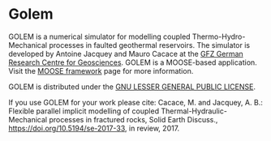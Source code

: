 Golem
=====

GOLEM is a numerical simulator for modelling coupled Thermo-Hydro-Mechanical processes in faulted geothermal reservoirs.
The simulator is developed by Antoine Jacquey and Mauro Cacace at the [GFZ German Research Centre for Geosciences](http://www.gfz-potsdam.de).
GOLEM is a MOOSE-based application. Visit the [MOOSE framework](http://mooseframework.org) page for more information.

GOLEM is distributed under the [GNU LESSER GENERAL PUBLIC LICENSE](https://github.com/ajacquey/Golem/LICENSE).

If you use GOLEM for your work please cite:
Cacace, M. and Jacquey, A. B.: Flexible parallel implicit modelling of coupled Thermal-Hydraulic-Mechanical processes in fractured rocks, Solid Earth Discuss., https://doi.org/10.5194/se-2017-33, in review, 2017.